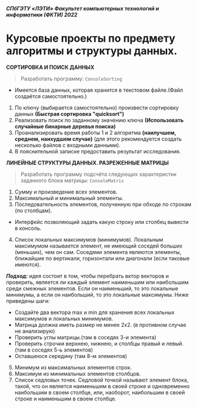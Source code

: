 ***СПбГЭТУ «ЛЭТИ»
Факультет компьютерных технологий и информатики (ФКТИ) 2022***
# Курсовые проекты по предмету алгоритмы и структуры данных.
**СОРТИРОВКА И ПОИСК ДАННЫХ**
> Разработать программу: ```ConsoleSorting```
- Имеется база данных, которая хранится в текстовом файле.(Файл создаётся самостоятельно.)
1. По ключу (выбирается самостоятельно) произвести сортировку данных **(Быстрая сортировка "quicksort")**
2. Реализовать поиск по заданному значению ключа **(Использовать случайные бинарные деревья поиска)**
3. Проанализировать время работы 1 и 2 алгоритма **(наилучшем, среднем, наихудшем случае)** (для этого рекомендуется создать несколько файлов с входными данными).
4. В пояснительной записке предоставить результат исследования.

**ЛИНЕЙНЫЕ СТРУКТУРЫ ДАННЫХ. РАЗРЕЖЕННЫЕ МАТРИЦЫ**
> Разработать программу подсчёта следующих характеристик заданного блока матрицы: ```ConsoleMatrix```
1. Сумму и произведение всех элементов.
2. Максимальный и минимальный элементы. 
3. Последовательность элементов, полученную при обходе по строкам (по столбцам).
-  Интерфейс позволяющий задать какую строку или столбец вывести в консоль.
4. Список локальных максимумов (минимумов). Локальным максимумом называется элемент, не имеющий соседей больших (меньших), чем он сам. Соседями элемента являются элементы, ближайшие по вертикали, горизонтали или диагонали (если таковые имеются).


***Подход:*** идея состоит в том, чтобы перебрать вктор векторов и проверить, является ли каждый элемент наименьшим или наибольшим среди смежных элементов. Если он наименьший, то это локальные минимумы, а если он наибольший, то это локальные максимумы. Ниже приведены шаги:
- Создайте два вектора max и min для хранения всех локальных максимумов и локальных минимумов. 
- Матрица должна иметь размер не менее 2х2. (в противном случае не анализирую)
- Проверить углы матрицы.(там в соседях 3-и элемента)
- Проверить строчки верхнею, нижнею, и столбцы правый и левый.(там в соседях 5-ь элементов)
- Оставшеюся середину (там 8-м элементов)
5. Минимум из максимальных элементов строк.
6. Максимум из минимальных элементов столбцов.
7. Список седловых точек. Седловой точкой называют элемент блока, такой, что он является наименьшим в своей строке и одновременно наибольшим в своем столбце, или, наоборот, наибольшим в своей строке и наименьшим в своем столбце.
